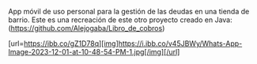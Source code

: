 App móvil de uso personal para la gestión de las deudas en una tienda de barrio. Este es una recreación de este otro proyecto creado en Java:
(https://github.com/Alejogaba/Libro_de_cobros)

[url=https://ibb.co/gZ1D78q][img]https://i.ibb.co/v45JBWy/Whats-App-Image-2023-12-01-at-10-48-54-PM-1.jpg[/img][/url]
